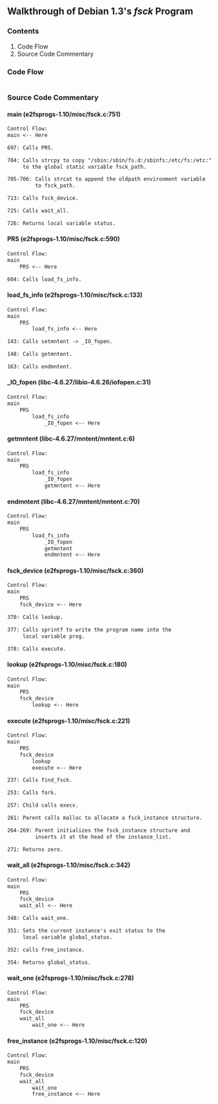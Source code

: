 ## Walkthrough of Debian 1.3's _fsck_ Program

### Contents

1. Code Flow
2. Source Code Commentary

### Code Flow

```txt
```

### Source Code Commentary

#### main (e2fsprogs-1.10/misc/fsck.c:751)

```txt
Control Flow:
main <-- Here

697: Calls PRS.

704: Calls strcpy to copy "/sbin:/sbin/fs.d:/sbinfs:/etc/fs:/etc:"
     to the global static variable fsck_path.

705-706: Calls strcat to append the oldpath environment variable
         to fsck_path.

713: Calls fsck_device.

725: Calls wait_all.

726: Returns local variable status.
```

#### PRS (e2fsprogs-1.10/misc/fsck.c:590)

```txt
Control Flow:
main
    PRS <-- Here

604: Calls load_fs_info.
```

#### load\_fs\_info (e2fsprogs-1.10/misc/fsck.c:133)

```txt
Control Flow:
main
    PRS
        load_fs_info <-- Here

143: Calls setmntent -> _IO_fopen.

148: Calls getmntent.

163: Calls endmntent.
```

#### \_IO\_fopen (libc-4.6.27/libio-4.6.26/iofopen.c:31)

```txt
Control Flow:
main
    PRS
        load_fs_info
            _IO_fopen <-- Here
```

#### getmntent (libc-4.6.27/mntent/mntent.c:6)

```txt
Control Flow:
main
    PRS
        load_fs_info
            _IO_fopen
            getmntent <-- Here
```

#### endmntent (libc-4.6.27/mntent/mntent.c:70)

```txt
Control Flow:
main
    PRS
        load_fs_info
            _IO_fopen
            getmntent
            endmntent <-- Here
```

#### fsck\_device (e2fsprogs-1.10/misc/fsck.c:360)

```txt
Control Flow:
main
    PRS
    fsck_device <-- Here

370: Calls lookup.

377: Calls sprintf to write the program name into the
     local variable prog.

378: Calls execute.
```

#### lookup (e2fsprogs-1.10/misc/fsck.c:180)

```txt
Control Flow:
main
    PRS
    fsck_device
        lookup <-- Here
```

#### execute (e2fsprogs-1.10/misc/fsck.c:221)

```txt
Control Flow:
main
    PRS
    fsck_device
        lookup
        execute <-- Here

237: Calls find_fsck.

253: Calls fork.

257: Child calls execv.

261: Parent calls malloc to allocate a fsck_instance structure.

264-269: Parent initializes the fsck_instance structure and
         inserts it at the head of the instance_list.

271: Returns zero.
```

#### wait\_all (e2fsprogs-1.10/misc/fsck.c:342)

```txt
Control Flow:
main
    PRS
    fsck_device
    wait_all <-- Here

348: Calls wait_one.

351: Sets the current instance's exit status to the
     local variable global_status.

352: calls free_instance.

354: Returns global_status.
```

#### wait\_one (e2fsprogs-1.10/misc/fsck.c:278)

```txt
Control Flow:
main
    PRS
    fsck_device
    wait_all
        wait_one <-- Here
```

#### free\_instance (e2fsprogs-1.10/misc/fsck.c:120)

```txt
Control Flow:
main
    PRS
    fsck_device
    wait_all
        wait_one
        free_instance <-- Here
```

